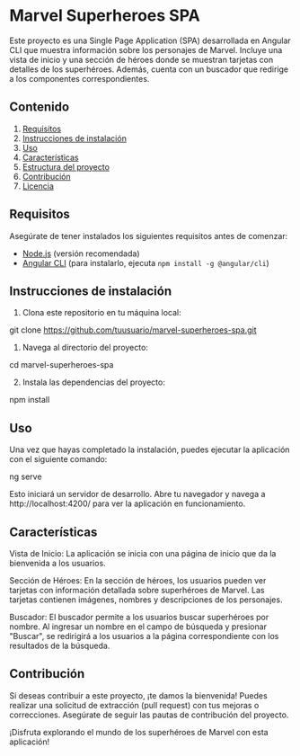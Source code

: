 # Marvel Superheroes SPA

Este proyecto es una Single Page Application (SPA) desarrollada en Angular CLI que muestra información sobre los personajes de Marvel. Incluye una vista de inicio y una sección de héroes donde se muestran tarjetas con detalles de los superhéroes. Además, cuenta con un buscador que redirige a los componentes correspondientes.

## Contenido

1. [Requisitos](#requisitos)
2. [Instrucciones de instalación](#instrucciones-de-instalación)
3. [Uso](#uso)
4. [Características](#características)
5. [Estructura del proyecto](#estructura-del-proyecto)
6. [Contribución](#contribución)
7. [Licencia](#licencia)

## Requisitos

Asegúrate de tener instalados los siguientes requisitos antes de comenzar:

- [Node.js](https://nodejs.org/) (versión recomendada)
- [Angular CLI](https://angular.io/guide/setup-local) (para instalarlo, ejecuta `npm install -g @angular/cli`)

## Instrucciones de instalación

1. Clona este repositorio en tu máquina local:

git clone https://github.com/tuusuario/marvel-superheroes-spa.git
1. Navega al directorio del proyecto: 

cd marvel-superheroes-spa

2. Instala las dependencias del proyecto:

npm install


## Uso
Una vez que hayas completado la instalación, puedes ejecutar la aplicación con el siguiente comando:

ng serve

Esto iniciará un servidor de desarrollo. Abre tu navegador y navega a http://localhost:4200/ para ver la aplicación en funcionamiento.

## Características
Vista de Inicio: La aplicación se inicia con una página de inicio que da la bienvenida a los usuarios.

Sección de Héroes: En la sección de héroes, los usuarios pueden ver tarjetas con información detallada sobre superhéroes de Marvel. Las tarjetas contienen imágenes, nombres y descripciones de los personajes.

Buscador: El buscador permite a los usuarios buscar superhéroes por nombre. Al ingresar un nombre en el campo de búsqueda y presionar "Buscar", se redirigirá a los usuarios a la página correspondiente con los resultados de la búsqueda.


## Contribución
Si deseas contribuir a este proyecto, ¡te damos la bienvenida! Puedes realizar una solicitud de extracción (pull request) con tus mejoras o correcciones. Asegúrate de seguir las pautas de contribución del proyecto.


¡Disfruta explorando el mundo de los superhéroes de Marvel con esta aplicación!




